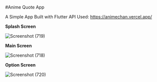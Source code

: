 #Anime Quote App

A Simple App
Built with Flutter
API Used: https://animechan.vercel.app/

**Splash Screen**

![Screenshot (719)](https://user-images.githubusercontent.com/49117926/131982339-dfa4424a-3a1e-43d2-b780-16d39d562af1.png)

**Main Screen**

![Screenshot (718)](https://user-images.githubusercontent.com/49117926/131982384-4f5ed935-5e96-47ef-910c-fd645bcd803b.png)

**Option Screen**

![Screenshot (720)](https://user-images.githubusercontent.com/49117926/131982426-ef0e5081-16f7-4042-a82c-76604dc41b78.png)
